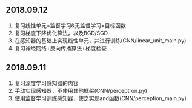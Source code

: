 

## 2018.09.12 ##
1. 复习线性单元+监督学习&无监督学习+目标函数
2. 复习梯度下降优化算法，以及BGD/SGD
3. 在感知器的基础上实现线性单元，并进行训练(CNN/linear_unit_main.py)
4. 复习神经网络+反向传播算法+梯度检查


##  2018.09.11  ##
1. 复习深度学习感知器的内容
2. 手动实现感知器，不使用其他框架(CNN/perceptron.py)
3. 使用监督学习训练感知器，使之实现and函数(CNN/perception_main.py)